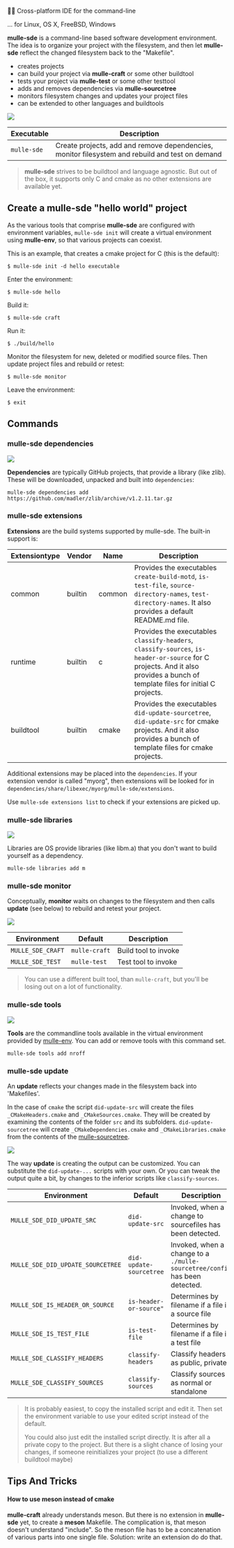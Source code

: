 🏋🏼 Cross-platform IDE for the command-line

... for Linux, OS X, FreeBSD, Windows

**mulle-sde** is a command-line based software development environment. The idea is to organize your project with the filesystem, and then let **mulle-sde** reflect the changed filesystem back to the "Makefile".

* creates projects
* can build your project via **mulle-craft** or some other buildtool
* tests your project via **mulle-test** or some other testtool
* adds and removes dependencies via **mulle-sourcetree**
* monitors filesystem changes and updates your project files
* can be extended to other languages and buildtools

![](dox/mulle-sde-overview.png)



Executable      | Description
----------------|--------------------------------
`mulle-sde`     | Create projects, add and remove dependencies, monitor filesystem and rebuild and test on demand


> **mulle-sde** strives to be buildtool and language agnostic. But out of the box, it supports only C
> and cmake as no other extensions are available yet.


## Create a **mulle-sde** "hello world" project

As the various tools that comprise **mulle-sde** are configured with environment variables, `mulle-sde init` will create  a virtual environment using **mulle-env**, so that various projects can coexist.

This is an example, that creates a cmake project for C (this is the default):

```
$ mulle-sde init -d hello executable
```

Enter the environment:

```
$ mulle-sde hello
```

Build it:

```
$ mulle-sde craft
```

Run it:

```
$ ./build/hello
```

Monitor the filesystem for new, deleted or modified source files. Then update project files and rebuild or retest:

```
$ mulle-sde monitor
```

Leave the environment:

```
$ exit
```

## Commands

### mulle-sde dependencies

![](dox/mulle-sde-dependencies.png)

**Dependencies** are typically GitHub projects, that provide a library (like zlib).
These will be downloaded, unpacked and built into `dependencies`:

```
mulle-sde dependencies add https://github.com/madler/zlib/archive/v1.2.11.tar.gz
```


### mulle-sde extensions

**Extensions** are the build systems supported by mulle-sde. The built-in support is:

Extensiontype  | Vendor  | Name   | Description
---------------|---------|--------|--------------------------
common         | builtin | common | Provides the executables `create-build-motd`, `is-test-file`, `source-directory-names`, `test-directory-names`. It also provides a default README.md file.
runtime        | builtin | c      | Provides the executables `classify-headers`, `classify-sources`, `is-header-or-source` for C projects. And it also provides a bunch of template files for initial C projects.
buildtool      | builtin | cmake  | Provides the executables `did-update-sourcetree`, `did-update-src` for cmake projects. And it also provides a bunch of template files for cmake projects.

Additional extensions may be placed into the `dependencies`. If your extension vendor is called "myorg", then extensions will be looked for in `dependencies/share/libexec/myorg/mulle-sde/extensions`.

Use `mulle-sde extensions list` to check if your extensions are picked up.


### mulle-sde libraries

![](dox/mulle-sde-libraries.png)

Libraries are OS provide libraries (like libm.a) that you don't want to build yourself as a dependency.

```
mulle-sde libraries add m
```

### mulle-sde monitor

Conceptually, **monitor** waits on changes to the filesystem and then calls **update** (see below) to rebuild and retest your project.

![](dox/mulle-sde-monitor.png)


Environment       | Default        | Description
------------------|----------------|--------------------
`MULLE_SDE_CRAFT` | `mulle-craft`  | Build tool to invoke
`MULLE_SDE_TEST`  | `mulle-test`   | Test tool to invoke

> You can use a different built tool, than `mulle-craft`, but you'll be losing out on a lot of functionality.

### mulle-sde tools

![](dox/mulle-sde-tools.png)

**Tools** are the commandline tools available in the virtual environment provided by [mulle-env](/mulle-sde/mulle-env).
You can add or remove tools with this command set.

```
mulle-sde tools add nroff
```

### mulle-sde update

An **update** reflects your changes made in the filesystem back into 'Makefiles'.

In the case of `cmake` the script `did-update-src` will create the files `_CMakeHeaders.cmake` and `_CMakeSources.cmake`. They will be created by examining the contents of the folder `src` and its subfolders. `did-update-sourcetree` will create `_CMakeDependencies.cmake` and `_CMakeLibraries.cmake` from the contents of the [mulle-sourcetree](/mulle-sde/mulle-sourcetree).

![](dox/mulle-sde-update.png)

The way **update** is creating the output can be customized. You can substitute the `did-update-...` scripts with your own. Or you can tweak the output quite a bit, by changes to the inferior scripts like `classify-sources`.

Environment                        | Default                  | Description
-----------------------------------|--------------------------|--------------------
`MULLE_SDE_DID_UPDATE_SRC`         | `did-update-src`         | Invoked, when a change to sourcefiles has been detected.
`MULLE_SDE_DID_UPDATE_SOURCETREE`  | `did-update-sourcetree`  | Invoked, when a change to a `./mulle-sourcetree/config` has been detected.
`MULLE_SDE_IS_HEADER_OR_SOURCE`    | `is-header-or-source"`   | Determines by filename if a file is a source file
`MULLE_SDE_IS_TEST_FILE`           | `is-test-file`           | Determines by filename if a file is a test file
`MULLE_SDE_CLASSIFY_HEADERS`       | `classify-headers`       | Classify headers as public, private
`MULLE_SDE_CLASSIFY_SOURCES`       | `classify-sources`       | Classify sources as normal or standalone

>
> It is probably easiest, to copy the installed script and edit it. Then set the environment variable to use
> your edited script instead of the default.
>
> You could also just edit the installed script directly. It is after all a private copy to the project.
> But there is a slight chance of losing your changes, if someone reinitializes your project
> (to use a different buildtool maybe)
>

## Tips And Tricks

#### How to use meson instead of cmake

**mulle-craft** already understands meson. But there is no extension in **mulle-sde** yet, to create a **meson** Makefile. The complication is, that meson doesn't understand "include". So the meson file has to be a concatenation of various parts into one single file. Solution: write an extension do do that.

